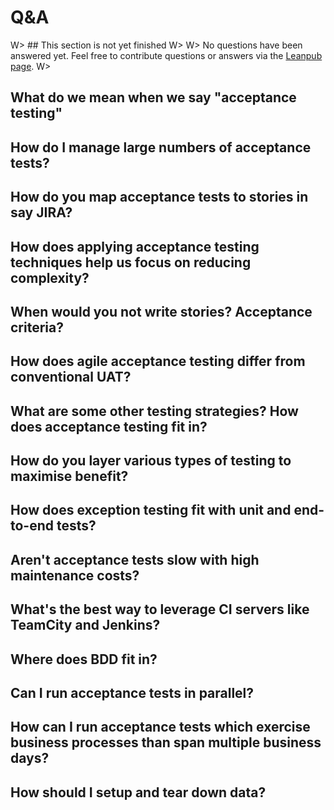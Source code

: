 # Q&A

W> ## This section is not yet finished
W>
W> No questions have been answered yet. Feel free to contribute questions or answers via the [Leanpub page](https://leanpub.com/essential_acceptance_testing).
W>


## What do we mean when we say "acceptance testing"



## How do I manage large numbers of acceptance tests?



## How do you map acceptance tests to stories in say JIRA?



## How does applying acceptance testing techniques help us focus on reducing complexity?



## When would you not write stories? Acceptance criteria?



## How does agile acceptance testing differ from conventional UAT?



## What are some other testing strategies? How does acceptance testing fit in?



## How do you layer various types of testing to maximise benefit?



## How does exception testing fit with unit and end-to-end tests?



## Aren't acceptance tests slow with high maintenance costs?



## What's the best way to leverage CI servers like TeamCity and Jenkins?



## Where does BDD fit in?



## Can I run acceptance tests in parallel?



## How can I run acceptance tests which exercise business processes than span multiple business days?



## How should I setup and tear down data?
